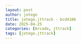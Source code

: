 ```yaml
---
layout: post
author: jotego
title: jotego.jttrack - bcd4106
date: 2025-04-25
categories: [Arcade, jttrack]
tags: [jotego.jttrack]
---
```


